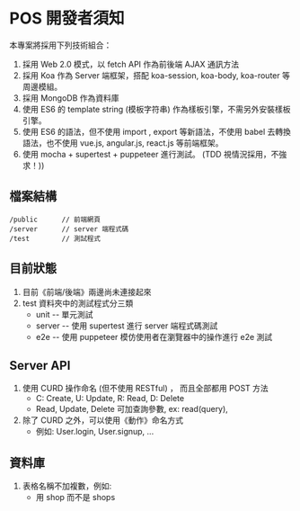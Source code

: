 # POS 開發者須知

本專案將採用下列技術組合：

1. 採用 Web 2.0 模式，以 fetch API 作為前後端 AJAX 通訊方法
2. 採用 Koa 作為 Server 端框架，搭配 koa-session, koa-body, koa-router 等周邊模組。
3. 採用 MongoDB 作為資料庫
4. 使用 ES6 的 template string (模板字符串) 作為樣板引擎，不需另外安裝樣板引擎。
5. 使用 ES6 的語法，但不使用 import , export 等新語法，不使用 babel 去轉換語法，也不使用 vue.js, angular.js, react.js 等前端框架。
6. 使用 mocha + supertest + puppeteer 進行測試。 (TDD 視情況採用，不強求！))

## 檔案結構

```
/public      // 前端網頁
/server      // server 端程式碼
/test        // 測試程式
```

## 目前狀態

1. 目前《前端/後端》兩邊尚未連接起來
2. test 資料夾中的測試程式分三類
    * unit -- 單元測試
    * server -- 使用 supertest 進行 server 端程式碼測試
    * e2e -- 使用 puppeteer 模仿使用者在瀏覽器中的操作進行 e2e 測試

## Server API

1. 使用 CURD 操作命名 (但不使用 RESTful) ， 而且全部都用 POST 方法
    * C: Create, U: Update, R: Read, D: Delete
    * Read, Update, Delete 可加查詢參數, ex: read(query), 
2. 除了 CURD 之外，可以使用《動作》命名方式
    * 例如: User.login, User.signup, ...


## 資料庫

1. 表格名稱不加複數，例如:
    * 用 shop 而不是 shops